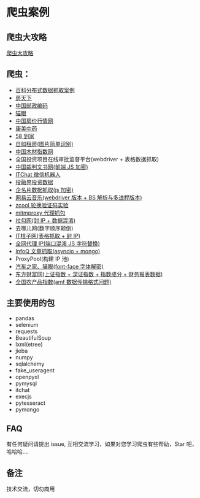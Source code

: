 # 爬虫案例

## 爬虫大攻略

[爬虫大攻略](爬虫大攻略.xmind)

## 爬虫：

- [百科分布式数据抓取案例](BaikeDistributeSpider)
- [房天下](HouseWorldNewHouse)
- [中国邮政编码](ZipCode)
- [猫眼](maoyan)
- [中国房价行情网](ChinaHousePrice)
- [康美中药](kangmeizhongyao)
- [58 到家](58daojia)
- [自如租房(图片简单识别)](ziru)
- [中国木材指数网](yuzhuprice)
- 全国投资项目在线审批监督平台(webdriver + 表格数据抓取)
- [中国裁判文书网(前端 JS 加密)](wenshu)
- [ITChat 微信机器人](wechartrobot)
- [投融界投资数据](tourongzi)
- [企名片数据抓取(js 加密)](qimingpian)
- [网易云音乐(webdriver 版本 + BS 解析与多进程版本)](NeteaseCloudMusic)
- [zcool 轮换验证码实验](zcool)
- [mitmproxy 代理抓包](mitmproxyspider)
- [拉勾网(封 IP + 数据混淆)](lagou)
- 去哪儿网(数字顺序颠倒)
- [IT桔子网(表格抓取 + 封 IP)](ITOrange)
- [全网代理 IP(端口混淆 JS 字符替换)](IP)
- [InfoQ 文章抓取(asyncio + mongo)](InfoQ)
- ProxyPool(构建 IP 池)
- [汽车之家、猫眼(font-face 字体解密)](fontfaceDecrypt)
- [东方财富网(上证指数 + 深证指数 + 指数成分 + 财务报表数据)](EastWealthWebsite)
- [全国农产品指数(amf 数据传输格式问题)](agriculture)

## 主要使用的包

- pandas
- selenium
- requests
- BeautifulSoup
- lxml(etree)
- jieba
- numpy
- sqlalchemy
- fake_useragent
- openpyxl
- pymysql
- itchat
- execjs
- pytesseract
- pymongo


## FAQ

有任何疑问请提出 issue, 互相交流学习，如果对您学习爬虫有些帮助，Star 吧，哈哈哈....

## 备注

技术交流，切勿商用
